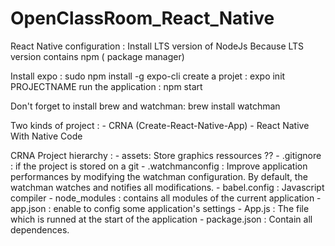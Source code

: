 # OpenClassRoom_React_Native


React Native configuration : 
Install LTS version of NodeJs
Because LTS version contains npm ( package manager)

Install expo : sudo npm install -g expo-cli
create a projet : expo init PROJECTNAME
run the application : npm start

Don't forget to install brew and watchman:
brew install watchman

Two kinds of project :
    -  CRNA (Create-React-Native-App)
    -  React Native With Native Code


CRNA Project hierarchy : 
    -  assets: Store graphics ressources ??
    -  .gitignore : if the project is stored on a git
    -  .watchmanconfig : Improve application performances by modifying the watchman configuration. By default, the watchman watches and notifies all modifications.
    -  babel.config : Javascript compiler
    -  node_modules : contains all modules of the current application
    -  app.json : enable to config some application's settings
    -  App.js : The file which is runned at the start of the application
    -  package.json : Contain all dependences.
    